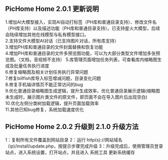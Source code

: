 ﻿## PicHome Home 2.0.1 更新说明

 1.增加AI大模型接入，实现AI自动打标签（PH库和普通目录支持）、修改文件名（PH库支持）以及描述功能（PH库和普通目录支持）。已支持星火大模型，后续会陆续增加其他在线模型与私有模型接口。  
 2.支持文件大模型AI对话（已支持图片对话，所有库支持）  
 3.增加PH库和普通目录的文件封面替换和恢复功能  
 4.增加PH库和普通目录的文件多预览图功能，可以为大部分类型文件增加多张预览图。（文档，音视频不支持）
 5.库管理页面增加任务列表，可查看库内缩略图生成及批量任务执行进度  
 6.修复缩略图及相关计划任务执行异常问题  
 7.修复billfish库导入标签增减问题，目录变化问题  
 8.修复手机端详情页不能正常访问的bug  
 9.优化普通目录缩略图生成逻辑，提升生成效率，优化普通目录展示逻辑(缩略图未生成时，展示图片类文件的原文件，即页面不会在导入图片后出现空白)  
 10.优化左侧分类树加载逻辑，提升页面加载效率  
 11.其他已知bug修复，系统加载速度优化

## PicHome Home 2.0.2 升级到 2.1.0 升级方法
 1：复制所有文件覆盖到网站目录
 2：运行 http(s)://网站域名（ip)/install/update.php，按提示步骤完成升级
 3：升级完成后，使用管理员登录站点，进入系统设置，打开站点，并且进入 系统工具  更新系统缓存